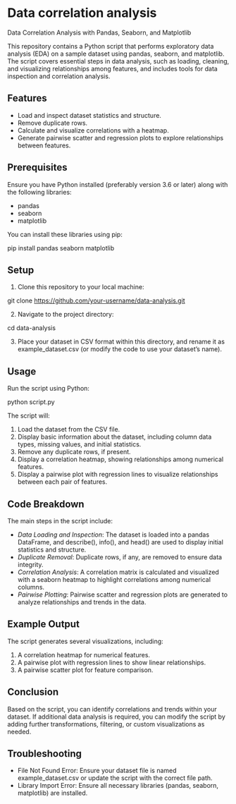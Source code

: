 # Data correlation analysis
 Data Correlation Analysis with Pandas, Seaborn, and Matplotlib

This repository contains a Python script that performs exploratory data analysis (EDA) on a sample dataset using pandas, seaborn, and matplotlib. The script covers essential steps in data analysis, such as loading, cleaning, and visualizing relationships among features, and includes tools for data inspection and correlation analysis.

## Features
* Load and inspect dataset statistics and structure.
* Remove duplicate rows.
* Calculate and visualize correlations with a heatmap.
* Generate pairwise scatter and regression plots to explore relationships between features.

## Prerequisites
Ensure you have Python installed (preferably version 3.6 or later) along with the following libraries:
* pandas
* seaborn
* matplotlib

You can install these libraries using pip:

pip install pandas seaborn matplotlib


## Setup
1. Clone this repository to your local machine:

git clone https://github.com/your-username/data-analysis.git


2. Navigate to the project directory:

cd data-analysis

3. Place your dataset in CSV format within this directory, and rename it as example_dataset.csv (or modify the code to use your dataset’s name).

## Usage
Run the script using Python:

python script.py


The script will:

1. Load the dataset from the CSV file.
2. Display basic information about the dataset, including column data types, missing values, and initial statistics.
3. Remove any duplicate rows, if present.
4. Display a correlation heatmap, showing relationships among numerical features.
5. Display a pairwise plot with regression lines to visualize relationships between each pair of features.

## Code Breakdown
The main steps in the script include:

* _Data Loading and Inspection_: The dataset is loaded into a pandas DataFrame, and describe(), info(), and head() are used to display initial statistics and structure.
* _Duplicate Removal_: Duplicate rows, if any, are removed to ensure data integrity.
* _Correlation Analysis_: A correlation matrix is calculated and visualized with a seaborn heatmap to highlight correlations among numerical columns.
* _Pairwise Plotting_: Pairwise scatter and regression plots are generated to analyze relationships and trends in the data.

## Example Output
The script generates several visualizations, including:
1. A correlation heatmap for numerical features.
2. A pairwise plot with regression lines to show linear relationships.
3. A pairwise scatter plot for feature comparison.


## Conclusion
Based on the script, you can identify correlations and trends within your dataset. If additional data analysis is required, you can modify the script by adding further transformations, filtering, or custom visualizations as needed.

## Troubleshooting
* File Not Found Error: Ensure your dataset file is named example_dataset.csv or update the script with the correct file path.
* Library Import Error: Ensure all necessary libraries (pandas, seaborn, matplotlib) are installed.
